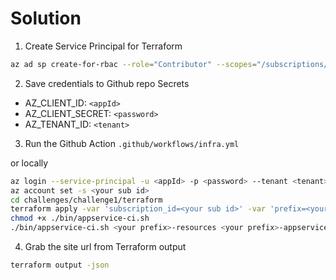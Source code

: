 # Solution

1) Create Service Principal for Terraform

```bash
az ad sp create-for-rbac --role="Contributor" --scopes="/subscriptions/<your sub id>"
```

2) Save credentials to Github repo Secrets

- AZ_CLIENT_ID: `<appId>`
- AZ_CLIENT_SECRET: `<password>`
- AZ_TENANT_ID: `<tenant>`

3) Run the Github Action `.github/workflows/infra.yml`

or locally

```bash
az login --service-principal -u <appId> -p <password> --tenant <tenant>
az account set -s <your sub id>
cd challenges/challenge1/terraform
terraform apply -var 'subscription_id=<your sub id>' -var 'prefix=<your prefix>'
chmod +x ./bin/appservice-ci.sh
./bin/appservice-ci.sh <your prefix>-resources <your prefix>-appservice
```

4) Grab the site url from Terraform output

```bash
terraform output -json
```
